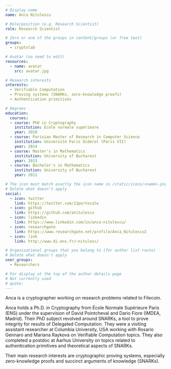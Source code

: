 ```yaml
---
# Display name
name: Anca Nitulescu

# Role/position (e.g. Research Scientist)
role: Research Scientist

# Zero or one of the groups in content/groups (or free text)
groups:
  - cryptolab

# Avatar (no need to edit)
resources:
  - name: avatar
    src: avatar.jpg

# Research interests
interests:
  - Verifiable Computation
  - Proving systems (SNARKs, zero-knowledge proofs)
  - Authentication primitives

# Degrees
education:
  courses:
  - course: PhD in Cryptography
    institution: École normale supérieure
    year: 2019
  - course: Parisian Master of Research in Computer Science
    institution: Université Paris Diderot (Paris VII)
    year: 2014
  - course: Master's in Mathematics
    institution: University of Bucharest
    year: 2013    
  - course: Bachelor's in Mathematics
    institution: University of Bucharest
    year: 2011

# The icon must match exactly the icon name in /static/icons/<name>.png
# Delete what doesn't apply
social:
  - icon: twitter
    link: https://twitter.com/13portocale
  - icon: github
    link: https://github.com/anitulescu
  - icon: linkedin
    link: https://www.linkedin.com/in/anca-nitulescu/
  - icon: researchgate
    link: https://www.researchgate.net/profile/Anca_Nitulescu2
  - icon: link
    link: http://www.di.ens.fr/~nitulesc/  

# Organizational groups that you belong to (for author list route)
# Delete what doesn't apply
user_groups:
  - Researchers

# For display at the top of the author details page
# Not currently used
# quote:
---
```


Anca is a cryptographer working on research problems related to Filecoin.

Anca holds a Ph.D. in Cryptography from École Normale Supérieure Paris (ENS) under the supervision of David Pointcheval and Dario Fiore (IMDEA, Madrid). Their PhD subject revolved around SNARKs, a tool to prove integrity for results of Delegated Computation. They were a visiting assistant researcher at Columbia University, USA working with Rosario Gennaro and Mariana Raykova on Verifiable Computation topics. They also completed a postdoc at Aarhus University on topics related to authentication primitives and theoretical aspects of SNARKs.

Their main research interests are cryptographic proving systems, especially zero-knowledge proofs and succinct arguments of knowledge (SNARKs).
